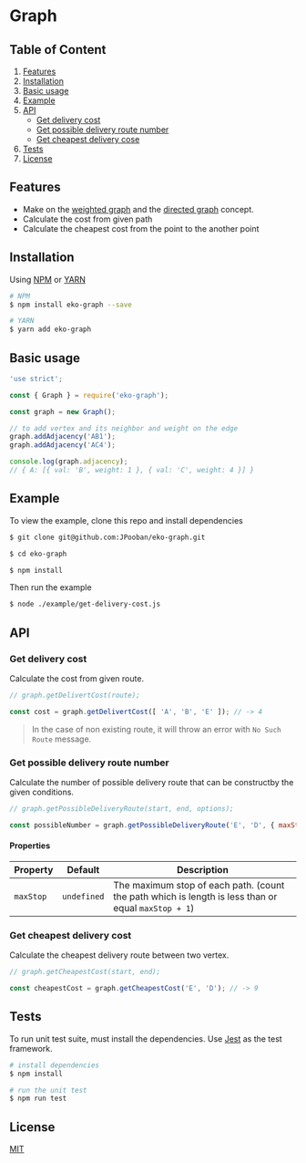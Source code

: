 # Graph

## Table of Content
1. [Features](#features)
2. [Installation](#install)
3. [Basic usage](#basic-usage)
4. [Example](#example)
5. [API](#api)
    - [Get delivery cost](#api.get-delivery-cost)
    - [Get possible delivery route number](#api.get-possible-delivery-route-number)
    - [Get cheapest delivery cose](#api.get-cheapest-delivery-cos)
6. [Tests](#tests)
7. [License](#license)

## Features
- Make on the [weighted graph](https://en.wikipedia.org/wiki/Graph_(discrete_mathematics)#Weighted_graph) and the [directed graph](https://en.wikipedia.org/wiki/Directed_graph) concept.
- Calculate the cost from given path
- Calculate the cheapest cost from the point to the another point

## Installation <a href="install"></a>
Using [NPM](https://www.npmjs.com/package/eko-graph) or [YARN](https://yarnpkg.com/package/eko-graph)

```bash
# NPM
$ npm install eko-graph --save

# YARN
$ yarn add eko-graph
```

## Basic usage <a href="basic-usage"></a>

```js
'use strict';

const { Graph } = require('eko-graph');

const graph = new Graph();

// to add vertex and its neighbor and weight on the edge
graph.addAdjacency('AB1');
graph.addAdjacency('AC4');

console.log(graph.adjacency);
// { A: [{ val: 'B', weight: 1 }, { val: 'C', weight: 4 }] }
```

## Example <a href="example"></a>

To view the example, clone this repo and install dependencies

```bash
$ git clone git@github.com:JPooban/eko-graph.git

$ cd eko-graph

$ npm install
```

Then run the example

```bash
$ node ./example/get-delivery-cost.js
```

## API <a href="api"></a>

### Get delivery cost <a href="api.get-delivery-cost"></a>
Calculate the cost from given route.

```js
// graph.getDelivertCost(route);

const cost = graph.getDelivertCost([ 'A', 'B', 'E' ]); // -> 4
```

> In the case of non existing route, it will throw an error with `No Such Route` message.

### Get possible delivery route number <a href="api.get-possible-delivery-route-number"></a>

Calculate​ ​the​ ​number​ ​of​ ​possible​ ​delivery​ ​route​ ​that​ ​can​ ​be​ ​construct​ ​by​ ​the​ ​given conditions.

```js
// graph.getPossibleDeliveryRoute(start, end, options);

const possibleNumber = graph.getPossibleDeliveryRoute('E', 'D', { maxStop: 4 }); // -> 4
```

#### Properties
|  Property  |   Default   | Description |
|------------|-------------|-------------|
| `maxStop`  | `undefined` | The maximum stop of each path. (count the path which is length is less than or equal `maxStop + 1`) |

### Get cheapest delivery cost <a href="api.get-cheapest-delivery-cost"></a>

Calculate​ ​the​ ​cheapest​ ​delivery​ ​route​ ​between​ ​two​ vertex.

```js
// graph.getCheapestCost(start, end);

const cheapestCost = graph.getCheapestCost('E', 'D'); // -> 9
```


## Tests <a href="tests"></a>

To run unit test suite, must install the dependencies. Use [Jest](https://jestjs.io/en/) as the test framework.

```bash
# install dependencies
$ npm install

# run the unit test
$ npm run test
```

## License
[MIT](https://github.com/JPooban/eko-graph/blob/main/LICENSE)

